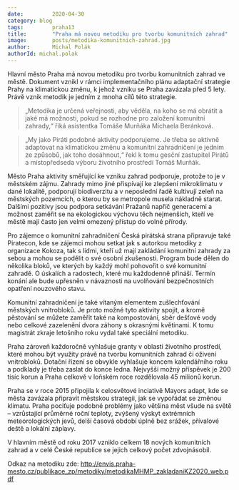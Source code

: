 ```yaml
---
date:         2020-04-30
category: blog
tags:         praha13
title:        "Praha má novou metodiku pro tvorbu komunitních zahrad"
image:        posts/metodika-komunitnich-zahrad.jpg
author:       Michal Polák
authorId: michal.polak
---
```


Hlavní město Praha má novou metodiku pro tvorbu komunitních zahrad ve městě. Dokument vznikl v rámci implementačního plánu adaptační strategie Prahy na klimatickou změnu, k jehož vzniku se Praha zavázala před 5 lety. Právě vznik metodik je jedním z mnoha cílů této strategie.

> „Metodika je určená veřejnosti, aby věděla, na koho se má obrátit a jaké má možnosti, pokud se rozhodne pro založení komunitní zahrady,“ říká asistentka Tomáše Murňáka Michaela Beránková.

> „My jako Piráti podobné aktivity podporujeme. Je třeba se aktivně adaptovat na klimatickou změnu a komunitní zahradničení je jedním ze způsobů, jak toho dosáhnout,“ řekl k tomu gesční zastupitel Pirátů a místopředseda výboru životního prostředí Tomáš Murňák.

Město Praha aktivity směřující ke vzniku zahrad podporuje, protože to je v městském zájmu. Zahrady mimo jiné přispívají ke zlepšení mikroklimatu v dané lokalitě, podporují biodiverzitu a v neposlední řadě kultivují zeleň na městských pozemcích, o kterou by se metropole musela nákladně starat. Dalšími pozitivy jsou podpora setkávání Pražanů napříč generacemi a možnost zaměřit se na ekologickou výchovu těch nejmenších, kteří ve městě mají často jen velmi omezený přístup do volné přírody.

Pro zájemce o komunitní zahradničení Česká pirátská strana připravuje také Piratecon, kde se zájemci mohou setkat jak s autorkou metodiky z organizace Kokoza, tak s lidmi, kteří už mají zakládání komunitní zahrady za sebou a mohou se podělit o své osobní zkušenosti. Program bude dělen do několika bloků, ve kterých by každý mohl pohovořit o své komunitní zahradě. O úskalích a radostech, které mu každodenně přináší. Termín konání ale bude upřesněn v návaznosti na uvolňování bezpečnostních opatření nouzového stavu.

Komunitní zahradničení je také vítaným elementem zušlechťování městských vnitrobloků. Je proto možné tyto aktivity spojit, a kromě pěstování se můžete zaměřit také na kompostování, sběr dešťové vody nebo celkové zazelenění dvora záhony s okrasnými květinami. K tomu magistrát zkraje letošního roku vydal také speciální metodiku.

Praha zároveň každoročně vyhlašuje granty v oblasti životního prostředí, které mohou být využity právě na tvorbu komunitních zahrad či oživení vnitrobloků. Dotační řízení se obvykle vyhlašuje koncem kalendářního roku a podklady je třeba zaslat do konce ledna. Nejvyšší možný příspěvek je 200 tisíc korun a Praha celkově v loňském roce rozdělovala 45 milionů korun.

Praha se v roce 2015 připojila k celosvětové inciativě Mayors adapt, kde se města zavázala připravit městskou strategii, jak se vypořádat se změnou klimatu. Praha pociťuje podobné problémy jako většina měst všude na světě – vzrůstající průměrné roční teploty, zvýšený výskyt extrémních meteorologických jevů, delší časová období úplně bez srážek, přívalové deště a lokální záplavy.

V hlavním městě od roku 2017 vzniklo celkem 18 nových komunitních zahrad a v celé České republice se jejich celkový počet zdvojnásobil.

Odkaz na metodiku zde: http://envis.praha-mesto.cz/publikace_zp/metodiky/metodikaMHMP_zakladaniKZ2020_web.pdf
